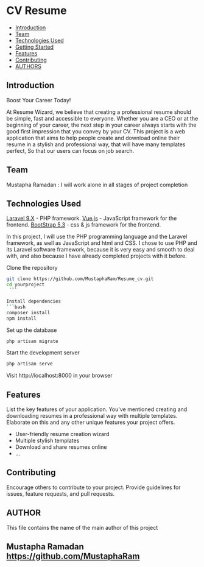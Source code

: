 # CV Resume


- [Introduction](#introduction)
- [Team](#team)
- [Technologies Used](#technologies)
- [Getting Started](#getting-started)
- [Features](#features)
- [Contributing](#contributing)
- [AUTHORS](#AUTHORS)


## Introduction
Boost Your Career Today!
 
At Resume Wizard, we believe that creating a professional resume should be simple, fast and accessible to everyone. Whether you are a CEO or at the beginning of your career, the next step in your career always starts with the good first impression that you convey by your CV.
This project is a web application that aims to help people create and download online their resume in a stylish and professional way, that will have many templates perfect, So that our users can focus on job search.
 
## Team
Mustapha Ramadan : I will work alone in all stages of project completion

## Technologies Used
[Laravel 9.X](https://laravel.com/) - PHP framework.
[Vue.js](https://vuejs.org/) - JavaScript framework for the frontend.
[BootStrap 5.3](https://getbootstrap.com/) - css & js framework for the frontend.

In this project, I will use the PHP programming language and the Laravel framework, as well as JavaScript and html and CSS.
I chose to use PHP and its Laravel software framework, because it is very easy and smooth to deal with, and also because I have already completed projects with it before.


Clone the repository
   ```bash
   git clone https://github.com/MustaphaRam/Resume_cv.git
   cd yourproject
    ```

Install dependencies
```bash
composer install
npm install
```

Set up the database
``` bash
php artisan migrate
```

Start the development server
```bash
php artisan serve
```
Visit http://localhost:8000 in your browser


## Features
List the key features of your application. You've mentioned creating and downloading resumes in a professional way with multiple templates. Elaborate on this and any other unique features your project offers.

- User-friendly resume creation wizard
- Multiple stylish templates
- Download and share resumes online
- ...


## Contributing
Encourage others to contribute to your project. Provide guidelines for issues, feature requests, and pull requests.


## AUTHOR

This file contains the name of the main author of this project

## Mustapha Ramadan <https://github.com/MustaphaRam><br/>

